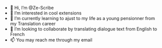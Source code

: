 - 👋 Hi, I’m @Ze-Scribe
- 👀 I’m interested in cool extensions
- 🌱 I’m currently learning to ajust to my life as a young pensionner from my Translation career
- 💞️ I’m looking to collaborate by translating dialogue text from English to French
- 📫 You may reach me through my email

<!---
Ze-Scribe/Ze-Scribe is a ✨ special ✨ repository because its `README.md` (this file) appears on your GitHub profile.
You can click the Preview link to take a look at your changes.
--->
